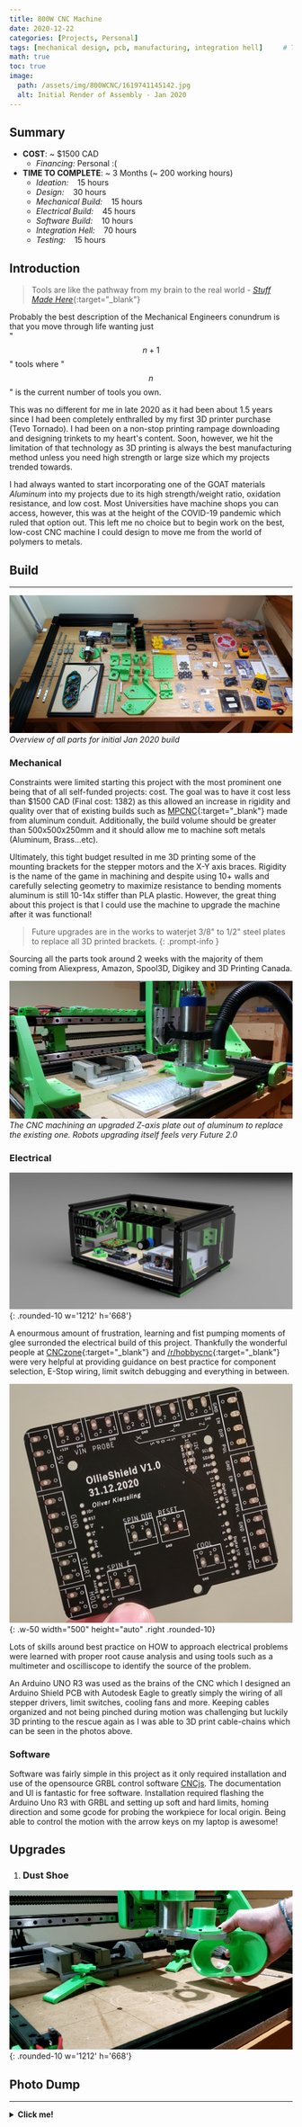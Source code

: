 ```yaml
---
title: 800W CNC Machine
date: 2020-12-22 
categories: [Projects, Personal]
tags: [mechanical design, pcb, manufacturing, integration hell]     # TAG names should always be lowercase
math: true
toc: true
image:
  path: /assets/img/800WCNC/1619741145142.jpg
  alt: Initial Render of Assembly - Jan 2020
---
```

## Summary
- **COST**: ~ $1500 CAD
    + *Financing:* Personal :(
- **TIME TO COMPLETE**: ~ 3 Months (~ 200 working hours)
    + *Ideation:* &nbsp;&nbsp; 15 hours
    + *Design:* &nbsp;&nbsp; 30 hours
    + *Mechanical Build:* &nbsp;&nbsp; 15 hours
    + *Electrical Build:* &nbsp;&nbsp; 45 hours
    + *Software Build:* &nbsp;&nbsp; 10 hours
    + *Integration Hell:* &nbsp;&nbsp; 70 hours
    + *Testing:* &nbsp;&nbsp; 15 hours  
<!-- &nbsp; is to add some "tab" spaces -->

## Introduction
> Tools are like the pathway from my brain to the real world - [*Stuff Made Here*](https://www.youtube.com/@StuffMadeHere){:target="_blank"}

Probably the best description of the Mechanical Engineers conundrum is that you move through life wanting just   
"$$ n + 1 $$" tools where "$$ n $$" is the current number of tools you own.

This was no different for me in late 2020 as it had been about 1.5 years since I had been completely enthralled by my first 3D printer purchase (Tevo Tornado). I had been on a non-stop printing rampage downloading and designing trinkets to my heart's content. Soon, however, we hit the limitation of that technology as 3D printing is always the best manufacturing method unless you need high strength or large size which my projects trended towards.


I had always wanted to start incorporating one of the GOAT materials *Aluminum* into my projects due to its high strength/weight ratio, oxidation resistance, and low cost. Most Universities have machine shops you can access, however, this was at the height of the COVID-19 pandemic which ruled that option out. This left me no choice but to begin work on the best, low-cost CNC machine I could design to move me from the world of polymers to metals.

## Build
___
![Overview of Parts](/assets/img/800WCNC/1619741155349.jpg)
_Overview of all parts for initial Jan 2020 build_
### Mechanical
Constraints were limited starting this project with the most prominent one being that of all self-funded projects: cost. The goal was to have it cost less than $1500 CAD (Final cost: 1382) as this allowed an increase in rigidity and quality over that of existing builds such as [MPCNC](https://docs.v1e.com/mpcnc/intro/){:target="_blank"} made from aluminum conduit. Additionally, the build volume should be greater than 500x500x250mm and it should allow me to machine soft metals (Aluminum, Brass...etc).

Ultimately, this tight budget resulted in me 3D printing some of the mounting brackets for the stepper motors and the X-Y axis braces. Rigidity is the name of the game in machining and despite using 10+ walls and carefully selecting geometry to maximize resistance to bending moments aluminum is still 10-14x stiffer than PLA plastic. However, the great thing about this project is that I could use the machine to upgrade the machine after it was functional!

> Future upgrades are in the works to waterjet 3/8" to 1/2" steel plates to replace all 3D printed brackets.
{: .prompt-info }

Sourcing all the parts took around 2 weeks with the majority of them coming from Aliexpress, Amazon, Spool3D, Digikey and 3D Printing Canada. 

![800W CNC machine in action](/assets/img/800WCNC/20210827_144305.jpg)
_The CNC machining an upgraded Z-axis plate out of aluminum to replace the existing one. Robots upgrading itself feels very Future 2.0_

### Electrical
![Overview of Electrical Assembly](/assets/img/800WCNC/1619741145150.jpg){: .rounded-10 w='1212' h='668'}

A enourmous amount of frustration, learning and fist pumping moments of glee surronded the electrical build of this project. Thankfully the wonderful people at [CNCzone](https://www.cnczone.com/forums/){:target="_blank"} and [/r/hobbycnc](https://www.reddit.com/r/hobbycnc/){:target="_blank"} were very helpful at providing guidance on best practice for component selection, E-Stop wiring, limit switch debugging and everything in between. 

![OllieShield PCB](/assets/img/800WCNC/20230611_184939.jpg){: .w-50 width="500" height="auto" .right .rounded-10}

Lots of skills around best practice on HOW to approach electrical problems were learned with proper root cause analysis and using tools such as a multimeter and oscilliscope to identify the source of the problem. 

An Arduino UNO R3 was used as the brains of the CNC which I designed an Arduino Shield PCB with Autodesk Eagle to greatly simply the wiring of all stepper drivers, limit switches, cooling fans and more. Keeping cables organized and not being pinched during motion was challenging but luckily 3D printing to the rescue again as I was able to 3D print cable-chains which can be seen in the photos above. 


### Software
Software was fairly simple in this project as it only required installation and use of the opensource GRBL control software [CNCjs](https://cnc.js.org/). The documentation and UI is fantastic for free software. Installation required flashing the Arduino Uno R3 with GRBL and setting up soft and hard limits, homing direction and some gcode for probing the workpiece for local origin. Being able to control the motion with the arrow keys on my laptop is awesome! 


## Upgrades
1. ### Dust Shoe
![OllieMill Dust Shoe](/assets/img/800WCNC/Dust%20Shoe/20210605_163307_1.gif){: .rounded-10 w='1212' h='668'}


## Photo Dump
___
<details> 
<summary><strong>Click me!</strong></summary>
<img src="/assets/img/800WCNC/20220503_122626.jpg">
</details>


